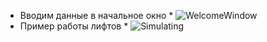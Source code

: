 * Вводим данные в начальное окно *
![WelcomeWindow](https://user-images.githubusercontent.com/63846736/121922175-628ee680-cd42-11eb-9fd3-7cd46c5bae8b.png)
* Пример работы лифтов *
![Simulating](https://user-images.githubusercontent.com/63846736/121922377-979b3900-cd42-11eb-96e2-7571f64e817a.png)
